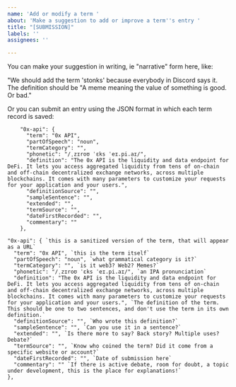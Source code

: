 ```yaml
---
name: 'Add or modify a term '
about: 'Make a suggestion to add or improve a term''s entry '
title: "[SUBMISSION]"
labels: ''
assignees: ''

---
```


You can make your suggestion in writing, ie "narrative" form here, like: 

"We should add the term 'stonks' because everybody in Discord says it. The definition should be "A meme meaning the value of something is good. Or bad."

Or you can submit an entry using the JSON format in which each term record is saved: 

```
    "0x-api": {
      "term": "0x API",
      "partOfSpeech": "noun",
      "termCategory": "",
      "phonetic": "/ˌzɪroʊ ˈɛks ˈeɪ.pi.aɪ/",
      "definition": "The 0x API is the liquidity and data endpoint for DeFi. It lets you access aggregated liquidity from tens of on-chain and off-chain decentralized exchange networks, across multiple blockchains. It comes with many parameters to customize your requests for your application and your users.",
      "definitionSource": "",
      "sampleSentence": "",
      "extended": "",
      "termSource": "",
      "dateFirstRecorded": "",
      "commentary": ""
    },

```

    "0x-api": { `this is a sanitized version of the term, that will appear as a URL`
      "term": "0x API", `this is the term itself`
      "partOfSpeech": "noun", `what grammatical category is it?`
      "termCategory": "", `is it web3? Web2? Memes?`
      "phonetic": "/ˌzɪroʊ ˈɛks ˈeɪ.pi.aɪ/", `an IPA pronunciation`
      "definition": "The 0x API is the liquidity and data endpoint for DeFi. It lets you access aggregated liquidity from tens of on-chain and off-chain decentralized exchange networks, across multiple blockchains. It comes with many parameters to customize your requests for your application and your users.", `The definition of the term. This should be one to two sentences, and don't use the term in its own definition.`
      "definitionSource": "", `Who wrote this definition?`
      "sampleSentence": "", `Can you use it in a sentence?`
      "extended": "", `Is there more to say? Back story? Multiple uses? Debate?`
      "termSource": "", `Know who coined the term? Did it come from a specific website or account?`
      "dateFirstRecorded": "", `Date of submission here`
      "commentary": "" `If there is active debate, room for doubt, a topic under development, this is the place for explanations!`
    },
